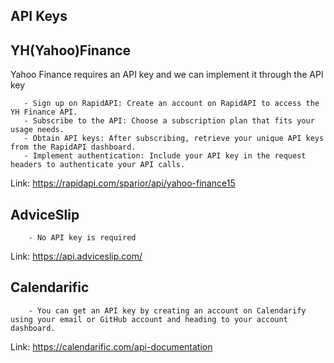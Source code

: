 
## API Keys 

## YH(Yahoo)Finance
 Yahoo Finance requires an API key and we can implement it through the API key
 ``` 
    - Sign up on RapidAPI: Create an account on RapidAPI to access the YH Finance API.
    - Subscribe to the API: Choose a subscription plan that fits your usage needs.
    - Obtain API keys: After subscribing, retrieve your unique API keys from the RapidAPI dashboard.
    - Implement authentication: Include your API key in the request headers to authenticate your API calls.
```
Link: https://rapidapi.com/sparior/api/yahoo-finance15
## AdviceSlip
```
    - No API key is required
```
Link: https://api.adviceslip.com/
## Calendarific
```
    - You can get an API key by creating an account on Calendarify using your email or GitHub account and heading to your account dashboard.
```
Link: https://calendarific.com/api-documentation



